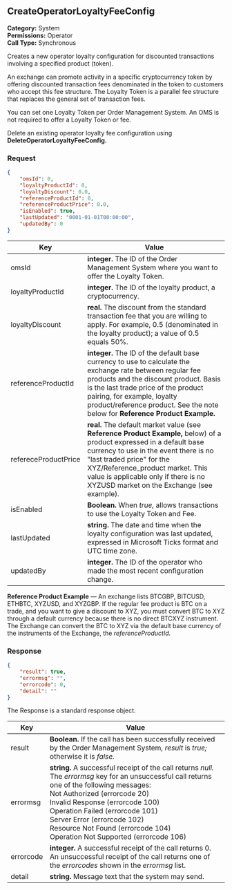 ## CreateOperatorLoyaltyFeeConfig

**Category:** System<br />**Permissions:** Operator<br />**Call Type:** Synchronous

Creates a new operator loyalty configuration for discounted transactions involving a specified product (token).

An exchange can promote activity in a specific cryptocurrency token by offering discounted transaction fees denominated in the token to customers who accept this fee structure. The Loyalty Token is a parallel fee structure that replaces the general set of transaction fees.

You can set one Loyalty Token per Order Management System. An OMS is not required to offer a Loyalty Token or fee.

Delete an existing operator loyalty fee configuration using **DeleteOperatorLoyaltyFeeConfig.**

### Request

```json
{
    "omsId": 0,
    "loyaltyProductId": 0,
    "loyaltyDiscount": 0.0,
    "referenceProductId": 0,
    "referenceProductPrice": 0.0,
    "isEnabled": true,
    "lastUpdated": "0001-01-01T00:00:00",
    "updatedBy": 0
}
```

| Key                  | Value                                                        |
| -------------------- | ------------------------------------------------------------ |
| omsId                | **integer.** The ID of the Order Management System where you want to offer the Loyalty Token. |
| loyaltyProductId     | **integer.** The ID of the loyalty product, a cryptocurrency. |
| loyaltyDiscount      | **real.** The discount from the standard transaction fee that you are willing to apply. For example, 0.5 (denominated in the loyalty product); a value of 0.5 equals 50%. |
| referenceProductId   | **integer.** The ID of the default base currency to use to calculate the exchange rate between regular fee products and the discount product. Basis is the last trade price of the product pairing, for example, loyalty product/reference product. See the note below for **Reference Product Example.** |
| refereceProductPrice | **real.** The default market value (see **Reference Product Example,** below) of a product expressed in a default base currency to use in the event there is no "last traded price" for the XYZ/Reference_product market. This value is applicable only if there is no XYZUSD market on the Exchange (see example). |
| isEnabled            | **Boolean.** When *true,* allows transactions to use the Loyalty Token and Fee. |
| lastUpdated          | **string.** The date and time when the loyalty configuration was last updated, expressed in Microsoft Ticks format and UTC time zone. |
| updatedBy            | **integer.** The ID of the operator who made the most recent configuration change. |

**Reference Product Example** &mdash; An exchange lists BTCGBP, BITCUSD, ETHBTC, XYZUSD, and XYZGBP. If the regular fee product is BTC on a trade, and you want to give a discount to XYZ, you must convert BTC to XYZ through a default currency because there is no direct BTCXYZ instrument. The Exchange can convert the BTC to XYZ via the default base currency of the instruments of the Exchange, the *referenceProductId.*

### Response

```json
{
    "result": true,
    "errormsg": "",
    "errorcode": 0,
    "detail": ""
}
```
The Response is a standard response object.

| Key       | Value                                                        |
| --------- | ------------------------------------------------------------ |
| result    | **Boolean.** If the call has been successfully received by the Order Management System, *result* is *true;* otherwise it is *false.* |
| errormsg  | **string.** A successful receipt of the call returns *null.* The *errormsg* key for an unsuccessful call returns one of the following messages:<br />Not Authorized (errorcode 20)<br />Invalid Response (errorcode 100)<br />Operation Failed (errorcode 101)<br />Server Error (errorcode 102)<br />Resource Not Found (errorcode 104)<br />Operation Not Supported (errorcode 106) |
| errorcode | **integer.** A successful receipt of the call returns 0. An unsuccessful receipt of the call returns one of the *errorcodes* shown in the *errormsg* list. |
| detail    | **string.** Message text that the system may send.           |


